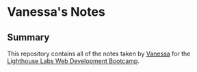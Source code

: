# Vanessa's Notes

## Summary
This repository contains all of the notes taken by [Vanessa](https://github.com/Nesss86/lighthouse-web-notes) for the [Lighthouse Labs Web Development Bootcamp](https://www.lighthouselabs.ca/en/web-development).